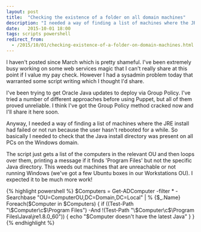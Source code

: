 ```yaml
---
layout: post
title:  "Checking the existence of a folder on all domain machines"
description: "I needed a way of finding a list of machines where the JRE install had failed or not run because the user hasn't rebooted for a while. So basically I needed to check that the Java install directory was present on all PCs on the Windows domain."
date:   2015-10-01 18:00
tags: scripts powershell
redirect_from:
  - /2015/10/01/checking-existence-of-a-folder-on-domain-machines.html
---
```


I haven't posted since March which is pretty shameful. I've been extremely busy working on some web services magic that I can't really share at this point if I value my pay check. However I had a sysadmin problem today that warranted some script writing which I thought I'd share.

I've been trying to get Oracle Java updates to deploy via Group Policy. I've tried a number of different approaches before using Puppet, but all of them proved unreliable. I think I've got the Group Policy method cracked now and I'll share it here soon. 

Anyway, I needed a way of finding a list of machines where the JRE install had failed or not run because the user hasn't rebooted for a while. So basically I needed to check that the Java install directory was present on all PCs on the Windows domain.

The script just gets a list of the computers in the relevant OU and then loops over them, printing a message if it finds 'Program Files' but not the specific Java directory. This weeds out machines that are unreachable or not running Windows (we've got a few Ubuntu boxes in our Workstations OU). I expected it to be much more work!

{% highlight powershell %}
$Computers = Get-ADComputer -filter * -Searchbase "OU=ComputerOU,DC=Domain,DC=Local" | % {$_.Name}
Foreach($Computer in $Computers) {
  if ((Test-Path "\\$Computer\c$\Program Files") -And !(Test-Path "\\$Computer\c$\Program Files\Java\jre1.8.0_60")) {
      echo "$Computer doesn't have the latest Java"
  }
}
{% endhighlight %}
